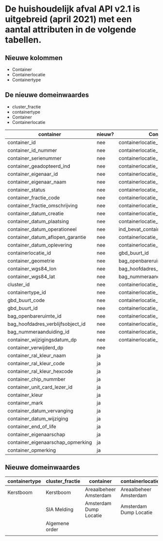 # De huishoudelijk afval API v2.1 is uitgebreid (april 2021) met een aantal attributen in de volgende tabellen.

## Nieuwe kolommen

- Container
- Containerlocatie
- Containertype

## De nieuwe domeinwaardes

- cluster_fractie
- containertype
- Container
- Containerlocatie

| container                 | nieuw?   | Containerlocatie | nieuwe? | Containertype | nieuw? |
|------------------------|----------------|----------------|--------------|-------------|--------------| 
|container_id            |   nee |containerlocatie_id         |nee  |containertype_id|nee|             |   
|container_id_nummer    |       nee   |containerlocatie_serienummer | nee |containertype_naam|nee       |                         
|container_serienummer  | nee    |containerlocatie_status| nee|containertype_volume_m3|nee|              |                 
|container_geadopteerd_ind  | nee |containerlocatie_geometrie|nee|containertype_gewicht_kg|nee|              |  
|container_eigenaar_id  | nee     |containerlocatie_wgs84_lon|nee|containertype_wijzigingsdatum_dp|nee|              |  
container_eigenaar_naam  | nee   |containerlocatie_wgs84_lat|nee|containertype_verwijderd_dp|nee|              |  
container_status  | nee          |containerlocatie_eigenaar_id|nee|containertype_artikelcode|ja|              |  
container_fractie_code  | nee    |containerlocatie_eigenaar_naam|nee|containertype_hijskraantype_naam|ja|              |  
container_fractie_omschrijving|nee|containerlocatie_datum_creatie|nee|containertype_container_type|ja|              |  
container_datum_creatie  | nee   |containerlocatie_datum_plaatsing|nee|containertype_compressie_container_ind|ja|              |  
container_datum_plaatsing  | nee |containerlocatie_datum_oplevering|nee|containertype_compressiefactor|ja|              |  
container_datum_operationeel  | nee|ind_bevat_container|nee|containertype_hijskraan_opmerking|ja|              |  
container_datum_aflopen_garantie  | nee   |containerlocatie_datum_operationeel|nee|              |             |              |  
container_datum_oplevering  | nee|containerlocatie_datum_einde_garantie|nee|              |             |              |  
containerlocatie_id  | nee       |gbd_buurt_id|nee|              |             |              |  
container_geometrie  | nee       |bag_openbareruimte_id|nee|              |             |              |  
container_wgs84_lon  | nee       |bag_hoofdadres_verblijfsobject_id|nee                |              |             |              |  
container_wgs84_lat  | nee       |bag_nummeraanduiding_id|nee                |              |             |              |  
cluster_id  | nee                |containerlocatie_type_naam|ja|              |             |              |  
containertype_id  | nee          |containerlocatie_id_nummer|ja|              |             |              |  
gbd_buurt_code  | nee            |containerlocatie_datum_wijziging|ja|              |             |              |  
gbd_buurt_id  | nee              |containerlocatie_opmerking|ja|              |             |              |  
bag_openbareruimte_id  | nee     |containerlocatie_end_of_life|ja|              |             |              |  
bag_hoofdadres_verblijfsobject_id  |nee|containerlocatie_eigenaarschap|ja|              |             |              |  
bag_nummeraanduiding_id  | nee   |containerlocatie_eigenaarschap_opmerking|ja|             |              |  |
container_wijzigingsdatum_dp|nee |containerlocatie_type_artikelcode|ja|             |              |  |
container_verwijderd_dp  | nee   |        |                |              |             |              |  
container_ral_kleur_naam  | ja   |        |                |              |             |              |  
container_ral_kleur_code  | ja   |        |                |              |             |              |  
container_ral_kleur_hexcode  |ja |        |                |              |             |              |  
container_chip_nummber  | ja   |
container_unit_card_lezer_id |ja |        |                |              |             |              |  
container_kleur  | ja                    |                |              |             |              |  |
container_mark  | ja             |        |                |              |             |              |  
container_datum_vervanging  | ja |        |                |              |             |              |  
container_datum_wijziging  | ja  |        |                |              |             |              |  
container_end_of_life  | ja      |        |                |              |             |              |  
container_eigenaarschap  | ja    |        |                |              |             |              |  
container_eigenaarschap_opmerking  | ja   |        |                |              |             |              |  
container_opmerking  | ja        |        |                |              |             |              |  
 
 
 ## Nieuwe domeinwaardes                                              

|**containertype**|**cluster_fractie** |**container**|**containerlocatie**      |
|-----------------|--------------------|-------------|--------------------------|
|Kerstboom|Kerstboom| Areaalbeheer Amsterdam|Areaalbeheer Amsterdam             |
|         | SIA Melding        |Amsterdam Dump Locatie|Amsterdam Dump Locatie   |
|         |Algemene order      |                      |                         |
|         |                    |                      |                         |
